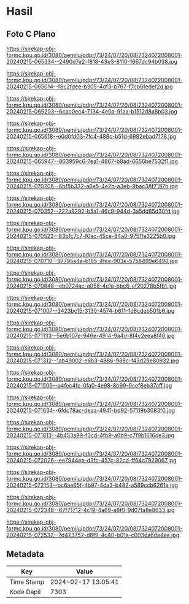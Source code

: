 # Hasil

## Foto C Plano

https://sirekap-obj-formc.kpu.go.id/3080/pemilu/pdpr/73/24/07/20/08/7324072008001-20240215-065334--2490d7e2-f818-43e3-8110-1667dc94b038.jpg

https://sirekap-obj-formc.kpu.go.id/3080/pemilu/pdpr/73/24/07/20/08/7324072008001-20240215-065014--f8c2fdee-b305-4df3-b767-f7cb6fedef2d.jpg

https://sirekap-obj-formc.kpu.go.id/3080/pemilu/pdpr/73/24/07/20/08/7324072008001-20240215-065203--6cac0ec4-7134-4e0a-91aa-b1512d8a8b03.jpg

https://sirekap-obj-formc.kpu.go.id/3080/pemilu/pdpr/73/24/07/20/08/7324072008001-20240215-065618--e0d0fd03-7fc4-488c-b51d-6982ebad7178.jpg

https://sirekap-obj-formc.kpu.go.id/3080/pemilu/pdpr/73/24/07/20/08/7324072008001-20240215-065947--863959c6-7ea1-4867-b8ad-6656be7532f1.jpg

https://sirekap-obj-formc.kpu.go.id/3080/pemilu/pdpr/73/24/07/20/08/7324072008001-20240215-070206--6bf5b332-a6e5-4e2b-a3eb-9bac38f7197b.jpg

https://sirekap-obj-formc.kpu.go.id/3080/pemilu/pdpr/73/24/07/20/08/7324072008001-20240215-070352--222a9292-b5a1-46c9-944d-3a5dd85d30fd.jpg

https://sirekap-obj-formc.kpu.go.id/3080/pemilu/pdpr/73/24/07/20/08/7324072008001-20240215-070523--83b1c7c7-f0ac-45ce-84a0-9751fe3225b0.jpg

https://sirekap-obj-formc.kpu.go.id/3080/pemilu/pdpr/73/24/07/20/08/7324072008001-20240215-070710--97795a4a-b185-4fee-903e-5758499e6490.jpg

https://sirekap-obj-formc.kpu.go.id/3080/pemilu/pdpr/73/24/07/20/08/7324072008001-20240215-070848--eb0724ac-a058-4e1a-bbc6-ef20278b5fb1.jpg

https://sirekap-obj-formc.kpu.go.id/3080/pemilu/pdpr/73/24/07/20/08/7324072008001-20240215-071007--3423bc15-3130-4574-b611-1d8cdeb501b6.jpg

https://sirekap-obj-formc.kpu.go.id/3080/pemilu/pdpr/73/24/07/20/08/7324072008001-20240215-071133--5e6b107e-946e-4914-9a4d-8f4c2eea8f40.jpg

https://sirekap-obj-formc.kpu.go.id/3080/pemilu/pdpr/73/24/07/20/08/7324072008001-20240215-071312--1ab49002-e6b3-4886-988c-f43d29e80932.jpg

https://sirekap-obj-formc.kpu.go.id/3080/pemilu/pdpr/73/24/07/20/08/7324072008001-20240215-071509--a4fec4fc-0fa0-4e98-8b99-9cef8eb37cff.jpg

https://sirekap-obj-formc.kpu.go.id/3080/pemilu/pdpr/73/24/07/20/08/7324072008001-20240215-071634--6fdc78ac-deaa-4941-bd92-57119b3083f0.jpg

https://sirekap-obj-formc.kpu.go.id/3080/pemilu/pdpr/73/24/07/20/08/7324072008001-20240215-071813--4b453a99-f3cd-4fb9-a0b9-c7f9b1616de3.jpg

https://sirekap-obj-formc.kpu.go.id/3080/pemilu/pdpr/73/24/07/20/08/7324072008001-20240215-072026--ee7944ea-d3fc-457c-82cd-ff64c7929067.jpg

https://sirekap-obj-formc.kpu.go.id/3080/pemilu/pdpr/73/24/07/20/08/7324072008001-20240215-072153--bc6ae65f-4b97-4da3-b482-a589ccb6261e.jpg

https://sirekap-obj-formc.kpu.go.id/3080/pemilu/pdpr/73/24/07/20/08/7324072008001-20240215-072348--67f71712-4c19-4a69-a8f0-9d07fa8e8633.jpg

https://sirekap-obj-formc.kpu.go.id/3080/pemilu/pdpr/73/24/07/20/08/7324072008001-20240215-072532--7d423752-d8f9-4c40-b01a-c093da6da4ae.jpg


## Metadata

| Key        | Value               |
| ---------- | ------------------- |
| Time Stamp | 2024-02-17 13:05:41 |
| Kode Dapil | 7303                |



